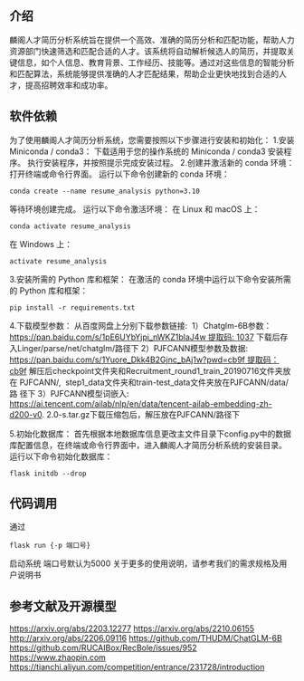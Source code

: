 ## 介绍

麟阁人才简历分析系统旨在提供一个高效、准确的简历分析和匹配功能，帮助人力资源部门快速筛选和匹配合适的人才。该系统将自动解析候选人的简历，并提取关键信息，如个人信息、教育背景、工作经历、技能等。通过对这些信息的智能分析和匹配算法，系统能够提供准确的人才匹配结果，帮助企业更快地找到合适的人才，提高招聘效率和成功率。


## 软件依赖


为了使用麟阁人才简历分析系统，您需要按照以下步骤进行安装和初始化：
1.安装 Miniconda / conda3：
下载适用于您的操作系统的 Miniconda / conda3 安装程序。
执行安装程序，并按照提示完成安装过程。
2.创建并激活新的 conda 环境：
打开终端或命令行界面。
运行以下命令创建新的 conda 环境：
```shell
conda create --name resume_analysis python=3.10
```
等待环境创建完成。
运行以下命令激活环境：
在 Linux 和 macOS 上：
```shell
conda activate resume_analysis
```
在 Windows 上：
```shell
activate resume_analysis
```
3.安装所需的 Python 库和框架：
在激活的 conda 环境中运行以下命令安装所需的 Python 库和框架：
```shell
pip install -r requirements.txt
```
4.下载模型参数：
从百度网盘上分别下载参数链接: 
1）Chatglm-6B参数：
https://pan.baidu.com/s/1pE6UYbYjpi_nWKZ1blaJ4w 提取码: 1037
下载后存入Linger/parse/net/chatglm/路径下
2）PJFCANN模型参数及数据:
https://pan.baidu.com/s/1Yuore_Dkk4B2Gjnc_bAj1w?pwd=cb9f 提取码：cb9f
解压后checkpoint文件夹和Recruitment_round1_train_20190716文件夹放在	PJFCANN/,  step1_data文件夹和train-test_data文件夹放在PJFCANN/data/路	径下
3）PJFCANN模型词嵌入:
https://ai.tencent.com/ailab/nlp/en/data/tencent-ailab-embedding-zh-d200-v0.	2.0-s.tar.gz下载压缩包后，解压放在PJFCANN/路径下

5.初始化数据库：
首先根据本地数据库信息更改主文件目录下config.py中的数据库配置信息，在终端或命令行界面中，进入麟阁人才简历分析系统的安装目录。
运行以下命令初始化数据库：
```shell
flask initdb --drop
```

## 代码调用 

通过
```shell
flask run {-p 端口号}
```
启动系统
端口号默认为5000
关于更多的使用说明，请参考我们的需求规格及用户说明书

## 参考文献及开源模型

https://arxiv.org/abs/2203.12277
https://arxiv.org/abs/2210.06155
http://arxiv.org/abs/2206.09116
https://github.com/THUDM/ChatGLM-6B
https://github.com/RUCAIBox/RecBole/issues/952
https://www.zhaopin.com
https://tianchi.aliyun.com/competition/entrance/231728/introduction
